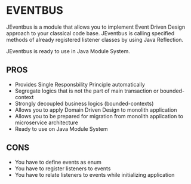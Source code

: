 # EVENTBUS

JEventbus is a module that allows you to implement Event Driven Design approach to your classical code base.
JEventbus is calling specified methods of already registered listener classes by using Java Reflection.

JEventbus is ready to use in Java Module System.

## PROS

- Provides Single Responsbility Principle automatically
- Segregate logics that is not the part of main transaction or bounded-context
- Strongly decoupled business logics (bounded-contexts)
- Allows you to apply Domain Driven Design to monolith application
- Allows you to be prepared for migration from monolith application to microservice architecture
- Ready to use on Java Module System

## CONS

- You have to define events as enum
- You have to register listeners to events
- You have to relate listeners to events while initializing application
